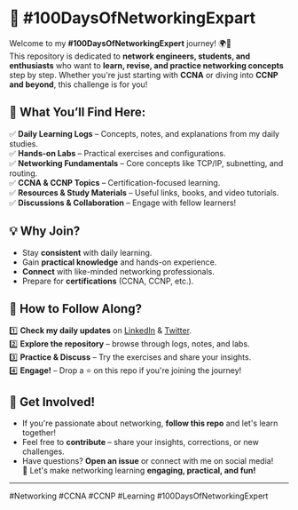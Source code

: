 # 🚀 #100DaysOfNetworkingExpart
Welcome to my **#100DaysOfNetworkingExpert** journey! 🌍🔌  
This repository is dedicated to **network engineers, students, and enthusiasts** who want to **learn, revise, and practice networking concepts** step by step. Whether you're just starting with **CCNA** or diving into **CCNP and beyond**, this challenge is for you!  
## 📌 What You’ll Find Here:
✅ **Daily Learning Logs** – Concepts, notes, and explanations from my daily studies.  
✅ **Hands-on Labs** – Practical exercises and configurations.  
✅ **Networking Fundamentals** – Core concepts like TCP/IP, subnetting, and routing.  
✅ **CCNA & CCNP Topics** – Certification-focused learning.  
✅ **Resources & Study Materials** – Useful links, books, and video tutorials.  
✅ **Discussions & Collaboration** – Engage with fellow learners!  
## 💡 Why Join?
- Stay **consistent** with daily learning.  
- Gain **practical knowledge** and hands-on experience.  
- **Connect** with like-minded networking professionals.  
- Prepare for **certifications** (CCNA, CCNP, etc.).  
## 📖 How to Follow Along?
1️⃣ **Check my daily updates** on [LinkedIn](https://www.linkedin.com/in/koushikroy99/) & [Twitter](https://x.com/koushikroyfx).  
2️⃣ **Explore the repository** – browse through logs, notes, and labs.  
3️⃣ **Practice & Discuss** – Try the exercises and share your insights.  
4️⃣ **Engage!** – Drop a ⭐ on this repo if you're joining the journey!  
## 👥 Get Involved!
- If you're passionate about networking, **follow this repo** and let's learn together!  
- Feel free to **contribute** – share your insights, corrections, or new challenges.  
- Have questions? **Open an issue** or connect with me on social media!  
🚀 Let's make networking learning **engaging, practical, and fun!**  
---
#Networking #CCNA #CCNP #Learning #100DaysOfNetworkingExpert  
